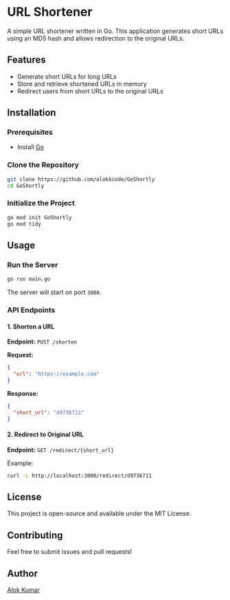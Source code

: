 # URL Shortener

A simple URL shortener written in Go. This application generates short URLs using an MD5 hash and allows redirection to the original URLs.

## Features
- Generate short URLs for long URLs
- Store and retrieve shortened URLs in memory
- Redirect users from short URLs to the original URLs

## Installation
### Prerequisites
- Install [Go](https://golang.org/dl/)

### Clone the Repository
```sh
git clone https://github.com/alokkcode/GoShortly
cd GoShortly
```

### Initialize the Project
```sh
go mod init GoShortly
go mod tidy
```

## Usage
### Run the Server
```sh
go run main.go
```
The server will start on port `3000`.

### API Endpoints
#### 1. Shorten a URL
**Endpoint:** `POST /shorten`

**Request:**
```json
{
  "url": "https://example.com"
}
```

**Response:**
```json
{
  "short_url": "d9736711"
}
```

#### 2. Redirect to Original URL
**Endpoint:** `GET /redirect/{short_url}`

Example:
```sh
curl -L http://localhost:3000/redirect/d9736711
```

## License
This project is open-source and available under the MIT License.

## Contributing
Feel free to submit issues and pull requests!

## Author
[Alok Kumar](https://github.com/alokkcode)

